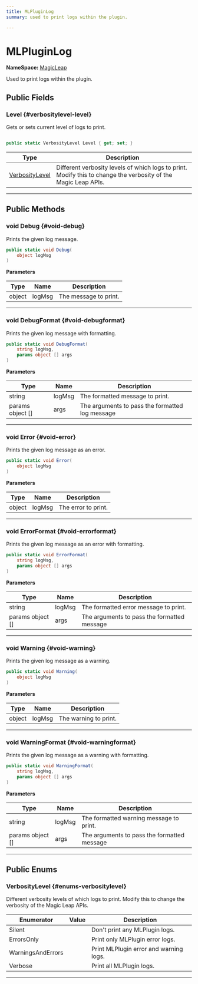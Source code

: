 ```yaml
---
title: MLPluginLog
summary: used to print logs within the plugin. 

---
```


# MLPluginLog



**NameSpace:** 
[MagicLeap](/versioned_docs/version-22-May-2023/unity-api/api/UnityEngine.XR.MagicLeap/UnityEngine.XR.MagicLeap.md) 


Used to print logs within the plugin.   





## Public Fields

### Level {#verbositylevel-level}

Gets or sets current level of logs to print. 

```csharp

public static VerbosityLevel Level { get; set; }

```

| Type | Description  | 
|--|--|
| [VerbosityLevel](/versioned_docs/version-22-May-2023/unity-api/api/UnityEngine.XR.MagicLeap/UnityEngine.XR.MagicLeap.MLPluginLog.md#enums-verbositylevel) | Different verbosity levels of which logs to print. Modify this to change the verbosity of the Magic Leap APIs.  |





-----------

## Public Methods

### void Debug {#void-debug}

Prints the given log message. 

```csharp
public static void Debug(
    object logMsg
)
```


**Parameters**

| Type | Name  | Description  | 
|--|--|--|
| object |logMsg|The message to print.|






-----------

### void DebugFormat {#void-debugformat}

Prints the given log message with formatting. 

```csharp
public static void DebugFormat(
    string logMsg,
    params object [] args
)
```


**Parameters**

| Type | Name  | Description  | 
|--|--|--|
| string |logMsg|The formatted message to print.|
| params object [] |args|The arguments to pass the formatted log message|






-----------

### void Error {#void-error}

Prints the given log message as an error. 

```csharp
public static void Error(
    object logMsg
)
```


**Parameters**

| Type | Name  | Description  | 
|--|--|--|
| object |logMsg|The error to print.|






-----------

### void ErrorFormat {#void-errorformat}

Prints the given log message as an error with formatting. 

```csharp
public static void ErrorFormat(
    string logMsg,
    params object [] args
)
```


**Parameters**

| Type | Name  | Description  | 
|--|--|--|
| string |logMsg|The formatted error message to print.|
| params object [] |args|The arguments to pass the formatted message|






-----------

### void Warning {#void-warning}

Prints the given log message as a warning. 

```csharp
public static void Warning(
    object logMsg
)
```


**Parameters**

| Type | Name  | Description  | 
|--|--|--|
| object |logMsg|The warning to print.|






-----------

### void WarningFormat {#void-warningformat}

Prints the given log message as a warning with formatting. 

```csharp
public static void WarningFormat(
    string logMsg,
    params object [] args
)
```


**Parameters**

| Type | Name  | Description  | 
|--|--|--|
| string |logMsg|The formatted warning message to print.|
| params object [] |args|The arguments to pass the formatted message|






-----------

## Public Enums

### VerbosityLevel {#enums-verbositylevel}

Different verbosity levels of which logs to print. Modify this to change the verbosity of the Magic Leap APIs. 

| Enumerator | Value | Description |
| ---------- | ----- | ----------- |
| Silent | | Don't print any MLPlugin logs.   |
| ErrorsOnly | | Print only MLPlugin error logs.   |
| WarningsAndErrors | | Print MLPlugin error and warning logs.   |
| Verbose | | Print all MLPlugin logs.   |








-----------


